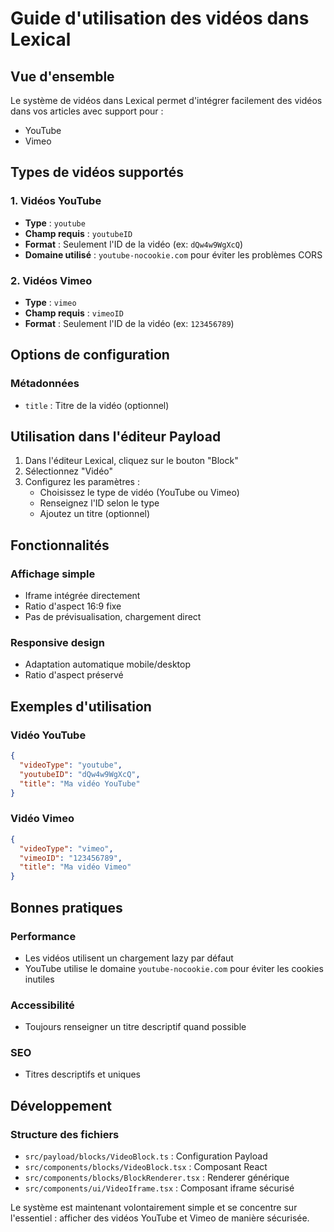 # Guide d'utilisation des vidéos dans Lexical

## Vue d'ensemble

Le système de vidéos dans Lexical permet d'intégrer facilement des vidéos dans vos articles avec support pour :
- YouTube
- Vimeo

## Types de vidéos supportés

### 1. Vidéos YouTube
- **Type** : `youtube`
- **Champ requis** : `youtubeID`
- **Format** : Seulement l'ID de la vidéo (ex: `dQw4w9WgXcQ`)
- **Domaine utilisé** : `youtube-nocookie.com` pour éviter les problèmes CORS

### 2. Vidéos Vimeo
- **Type** : `vimeo`
- **Champ requis** : `vimeoID`
- **Format** : Seulement l'ID de la vidéo (ex: `123456789`)

## Options de configuration

### Métadonnées
- `title` : Titre de la vidéo (optionnel)

## Utilisation dans l'éditeur Payload

1. Dans l'éditeur Lexical, cliquez sur le bouton "Block"
2. Sélectionnez "Vidéo"
3. Configurez les paramètres :
   - Choisissez le type de vidéo (YouTube ou Vimeo)
   - Renseignez l'ID selon le type
   - Ajoutez un titre (optionnel)

## Fonctionnalités

### Affichage simple
- Iframe intégrée directement
- Ratio d'aspect 16:9 fixe
- Pas de prévisualisation, chargement direct

### Responsive design
- Adaptation automatique mobile/desktop
- Ratio d'aspect préservé

## Exemples d'utilisation

### Vidéo YouTube
```json
{
  "videoType": "youtube",
  "youtubeID": "dQw4w9WgXcQ",
  "title": "Ma vidéo YouTube"
}
```

### Vidéo Vimeo
```json
{
  "videoType": "vimeo",
  "vimeoID": "123456789",
  "title": "Ma vidéo Vimeo"
}
```

## Bonnes pratiques

### Performance
- Les vidéos utilisent un chargement lazy par défaut
- YouTube utilise le domaine `youtube-nocookie.com` pour éviter les cookies inutiles

### Accessibilité
- Toujours renseigner un titre descriptif quand possible

### SEO
- Titres descriptifs et uniques

## Développement

### Structure des fichiers
- `src/payload/blocks/VideoBlock.ts` : Configuration Payload
- `src/components/blocks/VideoBlock.tsx` : Composant React
- `src/components/blocks/BlockRenderer.tsx` : Renderer générique
- `src/components/ui/VideoIframe.tsx` : Composant iframe sécurisé

Le système est maintenant volontairement simple et se concentre sur l'essentiel : afficher des vidéos YouTube et Vimeo de manière sécurisée.